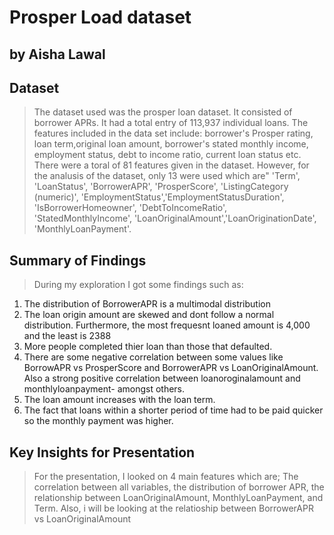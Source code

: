 # Prosper Load dataset
## by Aisha Lawal


## Dataset

> The dataset used was the prosper loan dataset. It consisted of borrower APRs. It had a total entry of 113,937 individual loans. The features included in the data set include:  borrower's Prosper rating, loan term,original loan amount, borrower's stated monthly income,  employment status, debt to income ratio, current loan status etc. There were a toral of 81 features given in the dataset. However, for the analusis of the dataset, only 13 were used which are" 'Term', 'LoanStatus', 'BorrowerAPR', 'ProsperScore', 'ListingCategory (numeric)', 'EmploymentStatus','EmploymentStatusDuration', 'IsBorrowerHomeowner', 'DebtToIncomeRatio', 'StatedMonthlyIncome', 'LoanOriginalAmount','LoanOriginationDate', 'MonthlyLoanPayment'.


## Summary of Findings

> During my exploration I got some findings such as:
1. The distribution of BorrowerAPR is a multimodal distribution
2. The loan origin amount are skewed and dont follow a normal distribution. Furthermore, the most frequesnt loaned amount is 4,000 and the least is 2388
3. More people completed thier loan than those that defaulted.
4. There are some negative correlation between some values like BorrowAPR vs ProsperScore and BorrowerAPR vs LoanOriginalAmount. Also a strong positive correlation between loanoroginalamount and monthlyloanpayment- amongst others.
5. The loan amount increases with the loan term.
6. The fact that loans within a shorter period of time had to be paid quicker so the monthly payment was higher.


## Key Insights for Presentation

> For the presentation, I looked on 4 main features which are; The correlation between all variables, the distribution of borrower APR, the relationship between LoanOriginalAmount, MonthlyLoanPayment, and Term. Also, i will be looking at the relatioship between BorrowerAPR vs LoanOriginalAmount
